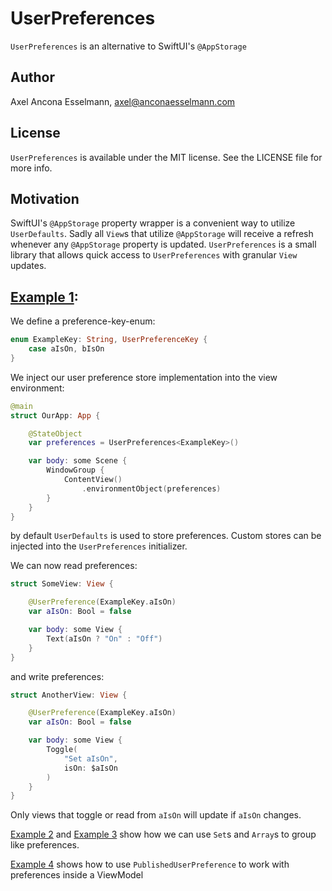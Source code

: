 # UserPreferences

`UserPreferences` is an alternative to SwiftUI's `@AppStorage`

## Author

Axel Ancona Esselmann, axel@anconaesselmann.com

## License

`UserPreferences` is available under the MIT license. See the LICENSE file for more info.


## Motivation

SwiftUI's `@AppStorage` property wrapper is a convenient way to utilize `UserDefaults`. Sadly all `View`s that utilize `@AppStorage` will receive a refresh whenever any `@AppStorage` property is updated. `UserPreferences` is a small library that allows quick access to `UserPreferences` with granular `View` updates.

## [Example 1](https://github.com/anconaesselmann/UserPreferences/tree/main/Examples/Example_01):

We define a preference-key-enum:

```swift
enum ExampleKey: String, UserPreferenceKey {
    case aIsOn, bIsOn
}
```

We inject our user preference store implementation into the view environment:

```swift
@main
struct OurApp: App {

    @StateObject
    var preferences = UserPreferences<ExampleKey>()

    var body: some Scene {
        WindowGroup {
            ContentView()
                .environmentObject(preferences)
        }
    }
}
```

by default `UserDefaults` is used to store preferences. Custom stores can be injected into the `UserPreferences` initializer.

We can now read preferences:

```swift
struct SomeView: View {

    @UserPreference(ExampleKey.aIsOn)
    var aIsOn: Bool = false

    var body: some View {
        Text(aIsOn ? "On" : "Off")
    }
}
```

and write preferences:

```swift
struct AnotherView: View {

    @UserPreference(ExampleKey.aIsOn)
    var aIsOn: Bool = false

    var body: some View {
        Toggle(
            "Set aIsOn",
            isOn: $aIsOn
        )
    }
}
```

Only views that toggle or read from `aIsOn` will update if `aIsOn` changes.

[Example 2](https://github.com/anconaesselmann/UserPreferences/tree/main/Examples/Example_02) and [Example 3](https://github.com/anconaesselmann/UserPreferences/tree/main/Examples/Example_03) show how we can use `Set`s and `Array`s to group like preferences.

[Example 4](https://github.com/anconaesselmann/UserPreferences/tree/main/Examples/Example_04) shows how to use `PublishedUserPreference` to work with preferences inside a ViewModel
